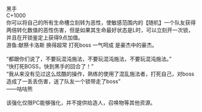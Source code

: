 <title>黑手</title>
<meta name="GENERATOR" content="WinCHM">
<meta http-equiv="Content-Type" content="text/html; charset=gb2312">
<br>黑手
<br>C+1000
<br>你可以将自己的所有生命槽立刻转为恶性，使敏感范围内的【随机】一个队友获得两倍转化数值的恶性伤害，但是如果其生命最好状态是L时，可以立刻开一次锁，并且在开锁鉴定上获得9点加值。
<br>游鱼:献祭卡洛斯 换得超常 打死boss 一气呵成 是豪杰中的豪杰。
<br>
<br>“都跟你们说了，不要玩混沌施法，不要玩混沌施法，不要玩混沌施法。”
<br>“快打死BOSS，快到黑手的回合了！”
<br>“我从来没有见过这么炫酷的操作，熟练的使用了混乱施法者，打死自己，对boss造成了一丢丢伤害，送了队友一个锁带走了boss”
<br>——咕咕熊
<br>
<br>该强化仅限PC能够强化，并不提供给造人，召唤物等其他资源。